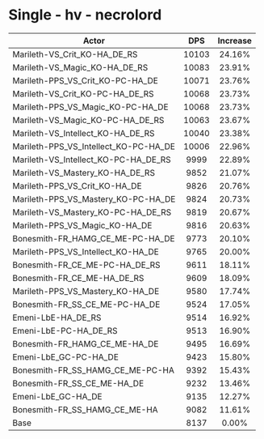 # Single - hv - necrolord
| Actor | DPS | Increase |
|---|:---:|:---:|
|Marileth-VS_Crit_KO-HA_DE_RS|10103|24.16%|
|Marileth-VS_Magic_KO-HA_DE_RS|10083|23.91%|
|Marileth-PPS_VS_Crit_KO-PC-HA_DE|10071|23.76%|
|Marileth-VS_Crit_KO-PC-HA_DE_RS|10068|23.73%|
|Marileth-PPS_VS_Magic_KO-PC-HA_DE|10068|23.73%|
|Marileth-VS_Magic_KO-PC-HA_DE_RS|10063|23.67%|
|Marileth-VS_Intellect_KO-HA_DE_RS|10040|23.38%|
|Marileth-PPS_VS_Intellect_KO-PC-HA_DE|10006|22.96%|
|Marileth-VS_Intellect_KO-PC-HA_DE_RS|9999|22.89%|
|Marileth-VS_Mastery_KO-HA_DE_RS|9852|21.07%|
|Marileth-PPS_VS_Crit_KO-HA_DE|9826|20.76%|
|Marileth-PPS_VS_Mastery_KO-PC-HA_DE|9824|20.73%|
|Marileth-VS_Mastery_KO-PC-HA_DE_RS|9819|20.67%|
|Marileth-PPS_VS_Magic_KO-HA_DE|9816|20.63%|
|Bonesmith-FR_HAMG_CE_ME-PC-HA_DE|9773|20.10%|
|Marileth-PPS_VS_Intellect_KO-HA_DE|9765|20.00%|
|Bonesmith-FR_CE_ME-PC-HA_DE_RS|9611|18.11%|
|Bonesmith-FR_CE_ME-HA_DE_RS|9609|18.09%|
|Marileth-PPS_VS_Mastery_KO-HA_DE|9580|17.74%|
|Bonesmith-FR_SS_CE_ME-PC-HA_DE|9524|17.05%|
|Emeni-LbE-HA_DE_RS|9514|16.92%|
|Emeni-LbE-PC-HA_DE_RS|9513|16.90%|
|Bonesmith-FR_HAMG_CE_ME-HA_DE|9495|16.69%|
|Emeni-LbE_GC-PC-HA_DE|9423|15.80%|
|Bonesmith-FR_SS_HAMG_CE_ME-PC-HA|9392|15.43%|
|Bonesmith-FR_SS_CE_ME-HA_DE|9232|13.46%|
|Emeni-LbE_GC-HA_DE|9135|12.27%|
|Bonesmith-FR_SS_HAMG_CE_ME-HA|9082|11.61%|
|Base|8137|0.00%|
